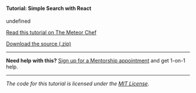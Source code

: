 #### Tutorial: Simple Search with React
 
undefined

[Read this tutorial on The Meteor Chef](https://themeteorchef.com/tutorials/simple-search-with-react)  

[Download the source (.zip)](https://github.com/themeteorchef/simple-search-react/archive/master.zip)

---

**Need help with this?** [Sign up for a Mentorship appointment](https://themeteorchef.com/mentorship?readme=simple-search-with-react) and get 1-on-1 help.

---

_The code for this tutorial is licensed under the [MIT License](http://opensource.org/licenses/MIT)_.
